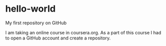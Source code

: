 hello-world
===========

My first repository on GitHub

I am taking an online course in coursera.org. As a part of this course I had to open a GitHub account and create a repository.
